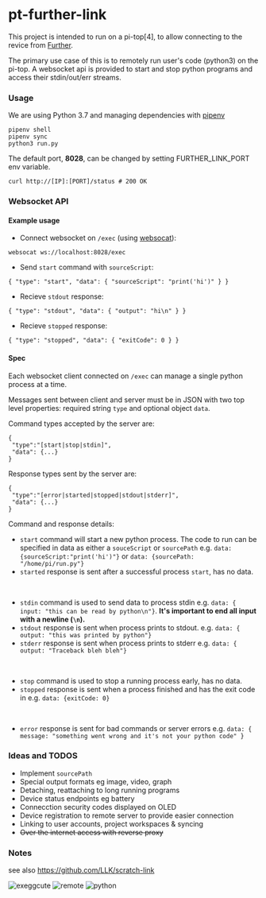 # pt-further-link
This project is intended to run on a pi-top[4], to allow connecting to the
revice from [Further](https://further.pi-top.com).

The primary use case of this is to remotely run user's code (python3) on the
pi-top. A websocket api is provided to start and stop python programs and
access their stdin/out/err streams.

### Usage
We are using Python 3.7 and managing dependencies with
[pipenv](https://github.com/pypa/pipenv)
```
pipenv shell
pipenv sync
python3 run.py
```

The default port, __8028__, can be changed by setting FURTHER_LINK_PORT env
variable.
```
curl http://[IP]:[PORT]/status # 200 OK
```

### Websocket API
#### Example usage
- Connect websocket on `/exec` (using [websocat](https://github.com/vi/websocat)):
```
websocat ws://localhost:8028/exec
```
- Send `start` command with `sourceScript`:
```
{ "type": "start", "data": { "sourceScript": "print('hi')" } }
```
- Recieve `stdout` response:
```
{ "type": "stdout", "data": { "output": "hi\n" } }
```
- Recieve `stopped` response:
```
{ "type": "stopped", "data": { "exitCode": 0 } }
```

#### Spec
Each websocket client connected on `/exec` can manage a single python process
at a time.

Messages sent between client and server must be in JSON with two top level
properties: required string `type` and optional object `data`.

Command types accepted by the server are:
```
{
 "type":"[start|stop|stdin]",
 "data": {...}
}
```

Response types sent by the server are:
```
{
 "type":"[error|started|stopped|stdout|stderr]",
 "data": {...}
}
```

Command and response details:
- `start` command will start a new python process. The code to run can be specified in data as either a `souceScript` or `sourcePath` e.g.
`data: {sourceScript:"print('hi')"}` or `data: {sourcePath: "/home/pi/run.py"}`
- `started` response is sent after a successful process `start`, has no data.
<br>

- `stdin` command is used to send data to process stdin e.g. `data: { input: "this can be read by python\n"}`.
__It's important to end all input with a newline (`\n`).__
- `stdout` response is sent when process prints to stdout. e.g. `data: { output: "this was printed by python"}`
- `stderr` response is sent when process prints to stderr e.g. `data: { output: "Traceback bleh bleh"}`
<br>

- `stop` command is used to stop a running process early, has no data.
- `stopped` response is sent when a process finished and has the exit code in e.g. `data: {exitCode: 0}`
<br>

- `error` response is sent for bad commands or server errors e.g. `data: { message: "something went wrong and it's not your python code" }`

### Ideas and TODOS
- Implement `sourcePath`
- Special output formats eg image, video, graph
- Detaching, reattaching to long running programs
- Device status endpoints eg battery
- Connecction security codes displayed on OLED
- Device registration to remote server to provide easier connection
- Linking to user accounts, project workspaces & syncing
- ~~Over the internet access with reverse proxy~~

### Notes
see also https://github.com/LLK/scratch-link

![exeggcute](https://cdn.bulbagarden.net/upload/thumb/a/af/102Exeggcute.png/250px-102Exeggcute.png) ![remote](http://aux.iconspalace.com/uploads/1362096024564616892.png) ![python](https://i.pinimg.com/originals/c3/8a/8e/c38a8ed8ae5148e1441045fea19cfd20.png)
